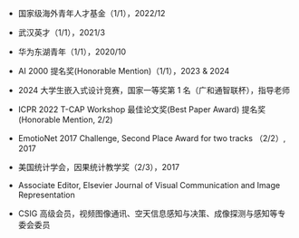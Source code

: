 - 国家级海外青年人才基金（1/1），2022/12

- 武汉英才（1/1），2021/3

- 华为东湖青年（1/1），2020/10

- AI 2000 提名奖(Honorable Mention)（1/1），2023 & 2024

- 2024 大学生嵌入式设计竞赛，国家一等奖第 1 名（广和通智联杯），指导老师

- ICPR 2022 T-CAP Workshop 最佳论文奖(Best Paper Award) 提名奖(Honorable Mention, 2/2)

-  EmotioNet 2017 Challenge, Second Place Award for two tracks （2/2）, 2017

-  美国统计学会，因果统计教学奖（2/3），2017

-   Associate Editor, Elsevier Journal of Visual Communication and Image Representation

-  CSIG 高级会员，视频图像通讯、空天信息感知与决策、成像探测与感知等专委会委员